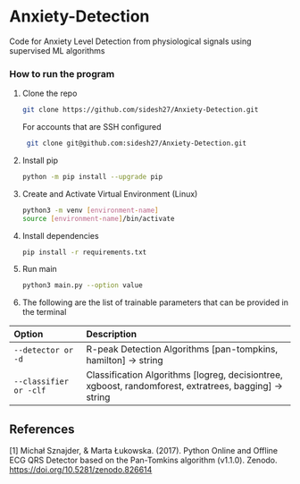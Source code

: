 # Anxiety-Detection
Code for Anxiety Level Detection from physiological signals using supervised ML algorithms

### How to run the program


1. Clone the repo
   ```sh
   git clone https://github.com/sidesh27/Anxiety-Detection.git
   ```
   For accounts that are SSH configured
   ```sh
    git clone git@github.com:sidesh27/Anxiety-Detection.git
   ```
2. Install pip
   ```sh
   python -m pip install --upgrade pip
   ```
3. Create and Activate Virtual Environment (Linux)
   ```sh
   python3 -m venv [environment-name]
   source [environment-name]/bin/activate
   ```
4. Install dependencies
   ```sh
   pip install -r requirements.txt
   ```
5. Run main
   ```sh
   python3 main.py --option value
   ```
   
6. The following are the list of trainable parameters that can be provided in the terminal

| Option               | Description                                                                    |
| :------------------- | :----------------------------------------------------------------------------- |
| `--detector or -d`     | R-peak Detection Algorithms [pan-tompkins, hamilton] -> string |
| `--classifier or -clf`  | Classification Algorithms [logreg, decisiontree, xgboost, randomforest, extratrees, bagging] -> string                           |


## References

[1] Michał Sznajder, & Marta Łukowska. (2017). Python Online and Offline ECG QRS Detector based on the Pan-Tomkins algorithm (v1.1.0). Zenodo. https://doi.org/10.5281/zenodo.826614 